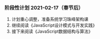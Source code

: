 ### 阶段性计划 2021-02-17（春节后）
1. 计划重心调整，准备系统学习珠峰架构课
2. 继续阅读《JavaScript设计模式与开发实践》
3. 接下来阅读《JavaScript数据结构与算法》
